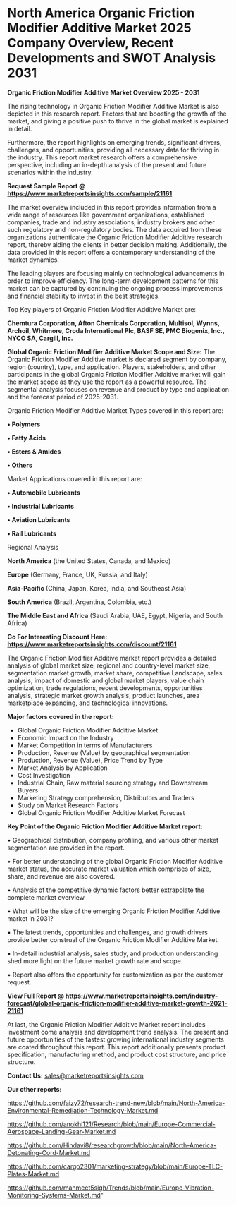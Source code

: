 # North America Organic Friction Modifier Additive Market 2025 Company Overview, Recent Developments and SWOT Analysis 2031

<Strong> Organic Friction Modifier Additive Market Overview 2025 - 2031</strong>

The rising technology in Organic Friction Modifier Additive Market is also depicted in this research report. Factors that are boosting the growth of the market, and giving a positive push to thrive in the global market is explained in detail.

Furthermore, the report highlights on emerging trends, significant drivers, challenges, and opportunities, providing all necessary data for thriving in the industry. This report market research offers a comprehensive perspective, including an in-depth analysis of the present and future scenarios within the industry.

<strong>Request Sample Report @ <a href=https://www.marketreportsinsights.com/sample/21161>https://www.marketreportsinsights.com/sample/21161</a></strong>

The market overview included in this report provides information from a wide range of resources like government organizations, established companies, trade and industry associations, industry brokers and other such regulatory and non-regulatory bodies. The data acquired from these organizations authenticate the Organic Friction Modifier Additive research report, thereby aiding the clients in better decision making. Additionally, the data provided in this report offers a contemporary understanding of the market dynamics.

The leading players are focusing mainly on technological advancements in order to improve efficiency. The long-term development patterns for this market can be captured by continuing the ongoing process improvements and financial stability to invest in the best strategies.

Top Key players of Organic Friction Modifier Additive Market are:

<strong>Chemtura Corporation, Afton Chemicals Corporation, Multisol, Wynns, Archoil, Whitmore, Croda International Plc, BASF SE, PMC Biogenix, Inc., NYCO SA, Cargill, Inc.</strong>

<strong><b>Global Organic Friction Modifier Additive Market Scope and Size:</b></strong>
The Organic Friction Modifier Additive market is declared segment by company, region (country), type, and application. Players, stakeholders, and other participants in the global Organic Friction Modifier Additive market will gain the market scope as they use the report as a powerful resource. The segmental analysis focuses on revenue and product by type and application and the forecast period of 2025-2031.

Organic Friction Modifier Additive Market Types covered in this report are:

<strong>• Polymers

• Fatty Acids

• Esters & Amides

• Others</strong>

Market Applications covered in this report are:

<strong>• Automobile Lubricants

• Industrial Lubricants

• Aviation Lubricants

• Rail Lubricants</strong> 

Regional Analysis

<strong>North America</strong> (the United States, Canada, and Mexico)

<strong>Europe</strong> (Germany, France, UK, Russia, and Italy)

<strong>Asia-Pacific</strong> (China, Japan, Korea, India, and Southeast Asia)

<strong>South America</strong> (Brazil, Argentina, Colombia, etc.)

<strong>The Middle East and Africa</strong> (Saudi Arabia, UAE, Egypt, Nigeria, and South Africa)

<strong>Go For Interesting Discount Here: <a href=https://www.marketreportsinsights.com/discount/21161>https://www.marketreportsinsights.com/discount/21161</a></strong>

The Organic Friction Modifier Additive market report provides a detailed analysis of global market size, regional and country-level market size, segmentation market growth, market share, competitive Landscape, sales analysis, impact of domestic and global market players, value chain optimization, trade regulations, recent developments, opportunities analysis, strategic market growth analysis, product launches, area marketplace expanding, and technological innovations.

<strong><b>Major factors covered in the report:</b></strong>
<ul>
  <li>Global Organic Friction Modifier Additive Market </li>
  <li>Economic Impact on the Industry</li>
  <li>Market Competition in terms of Manufacturers</li>
  <li>Production, Revenue (Value) by geographical segmentation</li>
  <li>Production, Revenue (Value), Price Trend by Type</li>
  <li>Market Analysis by Application</li>
  <li>Cost Investigation</li>
  <li>Industrial Chain, Raw material sourcing strategy and Downstream Buyers</li>
  <li>Marketing Strategy comprehension, Distributors and Traders</li>
  <li>Study on Market Research Factors</li>
  <li>Global Organic Friction Modifier Additive Market Forecast</li>
</ul>

<strong><b>Key Point of the Organic Friction Modifier Additive Market report:</b></strong>

• Geographical distribution, company profiling, and various other market segmentation are provided in the report.

• For better understanding of the global Organic Friction Modifier Additive market status, the accurate market valuation which comprises of size, share, and revenue are also covered.

• Analysis of the competitive dynamic factors better extrapolate the complete market overview

• What will be the size of the emerging Organic Friction Modifier Additive market in 2031?

• The latest trends, opportunities and challenges, and growth drivers provide better construal of the Organic Friction Modifier Additive Market.

• In-detail industrial analysis, sales study, and production understanding shed more light on the future market growth rate and scope.

• Report also offers the opportunity for customization as per the customer request.

<strong><b>View Full Report @ <a href=https://www.marketreportsinsights.com/industry-forecast/global-organic-friction-modifier-additive-market-growth-2021-21161>https://www.marketreportsinsights.com/industry-forecast/global-organic-friction-modifier-additive-market-growth-2021-21161</a></b></strong>


At last, the Organic Friction Modifier Additive Market report includes investment come analysis and development trend analysis. The present and future opportunities of the fastest growing international industry segments are coated throughout this report. This report additionally presents product specification, manufacturing method, and product cost structure, and price structure.

<strong>Contact Us:</strong>
sales@marketreportsinsights.com

<strong>Our other reports:</strong>

<a href=https://github.com/faizy72/research-trend-new/blob/main/North-America-Environmental-Remediation-Technology-Market.md>https://github.com/faizy72/research-trend-new/blob/main/North-America-Environmental-Remediation-Technology-Market.md</a>

<a href=https://github.com/anokhi121/Research/blob/main/Europe-Commercial-Aerospace-Landing-Gear-Market.md>https://github.com/anokhi121/Research/blob/main/Europe-Commercial-Aerospace-Landing-Gear-Market.md</a>

<a href=https://github.com/Hindavi8/researchgrowth/blob/main/North-America-Detonating-Cord-Market.md>https://github.com/Hindavi8/researchgrowth/blob/main/North-America-Detonating-Cord-Market.md</a>

<a href=https://github.com/cargo2301/marketing-strategy/blob/main/Europe-TLC-Plates-Market.md>https://github.com/cargo2301/marketing-strategy/blob/main/Europe-TLC-Plates-Market.md</a>

<a href=https://github.com/manmeet5sigh/Trends/blob/main/Europe-Vibration-Monitoring-Systems-Market.md>https://github.com/manmeet5sigh/Trends/blob/main/Europe-Vibration-Monitoring-Systems-Market.md</a>"
